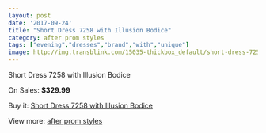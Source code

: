 ```yaml
---
layout: post
date: '2017-09-24'
title: "Short Dress 7258 with Illusion Bodice"
category: after prom styles
tags: ["evening","dresses","brand","with","unique"]
image: http://img.transblink.com/15035-thickbox_default/short-dress-7258-with-illusion-bodice.jpg
---
```

Short Dress 7258 with Illusion Bodice

On Sales: **$329.99**
<a href="https://www.transblink.com/en/after-prom-styles/4793-short-dress-7258-with-illusion-bodice.html"><amp-img layout="responsive" width="600" height="600" src="//img.transblink.com/15035-thickbox_default/short-dress-7258-with-illusion-bodice.jpg" alt="Short Dress 7258 with Illusion Bodice 0" /></a>
<a href="https://www.transblink.com/en/after-prom-styles/4793-short-dress-7258-with-illusion-bodice.html"><amp-img layout="responsive" width="600" height="600" src="//img.transblink.com/15039-thickbox_default/short-dress-7258-with-illusion-bodice.jpg" alt="Short Dress 7258 with Illusion Bodice 1" /></a>
<a href="https://www.transblink.com/en/after-prom-styles/4793-short-dress-7258-with-illusion-bodice.html"><amp-img layout="responsive" width="600" height="600" src="//img.transblink.com/15038-thickbox_default/short-dress-7258-with-illusion-bodice.jpg" alt="Short Dress 7258 with Illusion Bodice 2" /></a>
<a href="https://www.transblink.com/en/after-prom-styles/4793-short-dress-7258-with-illusion-bodice.html"><amp-img layout="responsive" width="600" height="600" src="//img.transblink.com/15037-thickbox_default/short-dress-7258-with-illusion-bodice.jpg" alt="Short Dress 7258 with Illusion Bodice 3" /></a>
<a href="https://www.transblink.com/en/after-prom-styles/4793-short-dress-7258-with-illusion-bodice.html"><amp-img layout="responsive" width="600" height="600" src="//img.transblink.com/15036-thickbox_default/short-dress-7258-with-illusion-bodice.jpg" alt="Short Dress 7258 with Illusion Bodice 4" /></a>

Buy it: [Short Dress 7258 with Illusion Bodice](https://www.transblink.com/en/after-prom-styles/4793-short-dress-7258-with-illusion-bodice.html "Short Dress 7258 with Illusion Bodice")

View more: [after prom styles](https://www.transblink.com/en/55-after-prom-styles "after prom styles")